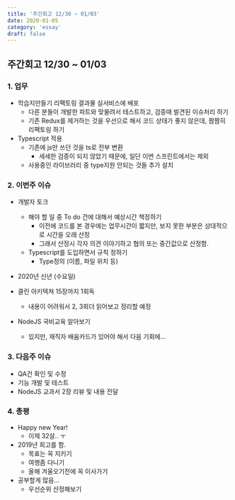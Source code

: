 ```yaml
---
title: '주간회고 12/30 ~ 01/03'
date: 2020-01-05
category: 'essay'
draft: false
---
```


## 주간회고 12/30 ~ 01/03

### 1. 업무

- 학습지만들기 리팩토링 결과물 실서비스에 배포
  - 다른 분들이 개발한 파트와 맞물려서 테스트하고, 검증때 발견된 이슈처리 하기
  - 기존 Redux를 제거하는 것을 우선으로 해서 코드 상태가 좋지 않은데, 짬짬히 리팩토링 하기
- Typescript 적용
  - 기존에 js만 쓰던 것을 ts로 전부 변환
    - 세세한 검증이 되지 않았기 때문에, 일단 이번 스프린트에서는 제외
  - 사용중인 라이브러리 중 type지원 안되는 것들 추가 설치

### 2. 이번주 이슈

- 개발자 토크

  - 해야 할 일 중 To do 건에 대해서 예상시간 책정하기
    - 이전에 코드를 본 경우에는 업무시간이 짧지만, 보지 못한 부분은 상대적으로 시간을 오래 산정
    - 그래서 산정시 각자 의견 이야기하고 협의 또는 중간값으로 산정함.
  - Typescript를 도입하면서 규칙 정하기
    - Type정의 (이름, 파일 위치 등)

- 2020년 신년 (수요일)
- 클린 아키텍쳐 15장까지 1회독
  - 내용이 어려워서 2, 3회더 읽어보고 정리할 예정
- NodeJS 국비교육 알아보기
  - 있지만, 재직자 배움카드가 있어야 해서 다음 기회에...

### 3. 다음주 이슈

- QA건 확인 및 수정
- 기능 개발 및 테스트
- NodeJS 교과서 2장 리뷰 및 내용 전달

### 4. 총평

- Happy new Year!
  - 이제 32살.. ㅜ
- 2019년 회고를 함.
  - 목표는 꼭 지키기
  - 여행좀 다니기
  - 올해 겨울오기전에 꼭 이사가기
- 공부할게 많음...
  - 우선순위 산정해보기
